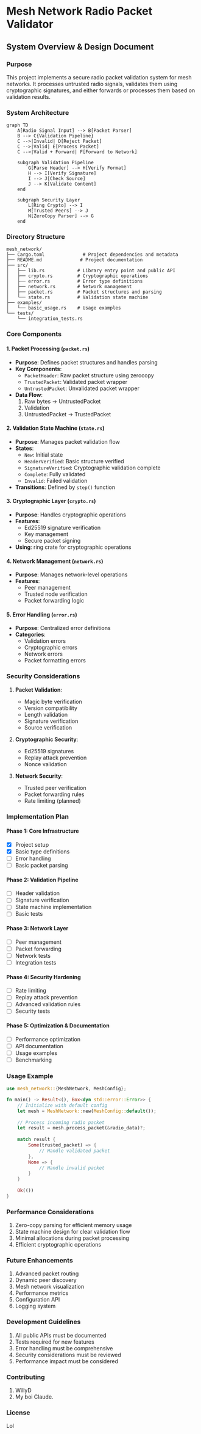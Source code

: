 # Mesh Network Radio Packet Validator
## System Overview & Design Document

### Purpose
This project implements a secure radio packet validation system for mesh networks. It processes untrusted radio signals, validates them using cryptographic signatures, and either forwards or processes them based on validation results.

### System Architecture
```mermaid
graph TD
    A[Radio Signal Input] --> B[Packet Parser]
    B --> C{Validation Pipeline}
    C -->|Invalid| D[Reject Packet]
    C -->|Valid| E[Process Packet]
    C -->|Valid + Forward| F[Forward to Network]
    
    subgraph Validation Pipeline
        G[Parse Header] --> H[Verify Format]
        H --> I[Verify Signature]
        I --> J[Check Source]
        J --> K[Validate Content]
    end
    
    subgraph Security Layer
        L[Ring Crypto] --> I
        M[Trusted Peers] --> J
        N[ZeroCopy Parser] --> G
    end
```

### Directory Structure
```
mesh_network/
├── Cargo.toml              # Project dependencies and metadata
├── README.md              # Project documentation
├── src/
│   ├── lib.rs            # Library entry point and public API
│   ├── crypto.rs         # Cryptographic operations
│   ├── error.rs          # Error type definitions
│   ├── network.rs        # Network management
│   ├── packet.rs         # Packet structures and parsing
│   └── state.rs          # Validation state machine
├── examples/
│   └── basic_usage.rs    # Usage examples
└── tests/
    └── integration_tests.rs
```

### Core Components

#### 1. Packet Processing (`packet.rs`)
- **Purpose**: Defines packet structures and handles parsing
- **Key Components**:
  - `PacketHeader`: Raw packet structure using zerocopy
  - `TrustedPacket`: Validated packet wrapper
  - `UntrustedPacket`: Unvalidated packet wrapper
- **Data Flow**:
  1. Raw bytes → UntrustedPacket
  2. Validation
  3. UntrustedPacket → TrustedPacket

#### 2. Validation State Machine (`state.rs`)
- **Purpose**: Manages packet validation flow
- **States**:
  - `New`: Initial state
  - `HeaderVerified`: Basic structure verified
  - `SignatureVerified`: Cryptographic validation complete
  - `Complete`: Fully validated
  - `Invalid`: Failed validation
- **Transitions**: Defined by `step()` function

#### 3. Cryptographic Layer (`crypto.rs`)
- **Purpose**: Handles cryptographic operations
- **Features**:
  - Ed25519 signature verification
  - Key management
  - Secure packet signing
- **Using**: ring crate for cryptographic operations

#### 4. Network Management (`network.rs`)
- **Purpose**: Manages network-level operations
- **Features**:
  - Peer management
  - Trusted node verification
  - Packet forwarding logic

#### 5. Error Handling (`error.rs`)
- **Purpose**: Centralized error definitions
- **Categories**:
  - Validation errors
  - Cryptographic errors
  - Network errors
  - Packet formatting errors

### Security Considerations
1. **Packet Validation**:
   - Magic byte verification
   - Version compatibility
   - Length validation
   - Signature verification
   - Source verification

2. **Cryptographic Security**:
   - Ed25519 signatures
   - Replay attack prevention
   - Nonce validation

3. **Network Security**:
   - Trusted peer verification
   - Packet forwarding rules
   - Rate limiting (planned)

### Implementation Plan

#### Phase 1: Core Infrastructure
- [x] Project setup
- [x] Basic type definitions
- [ ] Error handling
- [ ] Basic packet parsing

#### Phase 2: Validation Pipeline
- [ ] Header validation
- [ ] Signature verification
- [ ] State machine implementation
- [ ] Basic tests

#### Phase 3: Network Layer
- [ ] Peer management
- [ ] Packet forwarding
- [ ] Network tests
- [ ] Integration tests

#### Phase 4: Security Hardening
- [ ] Rate limiting
- [ ] Replay attack prevention
- [ ] Advanced validation rules
- [ ] Security tests

#### Phase 5: Optimization & Documentation
- [ ] Performance optimization
- [ ] API documentation
- [ ] Usage examples
- [ ] Benchmarking

### Usage Example
```rust
use mesh_network::{MeshNetwork, MeshConfig};

fn main() -> Result<(), Box<dyn std::error::Error>> {
    // Initialize with default config
    let mesh = MeshNetwork::new(MeshConfig::default());
    
    // Process incoming radio packet
    let result = mesh.process_packet(&radio_data)?;
    
    match result {
        Some(trusted_packet) => {
            // Handle validated packet
        },
        None => {
            // Handle invalid packet
        }
    }
    
    Ok(())
}
```

### Performance Considerations
1. Zero-copy parsing for efficient memory usage
2. State machine design for clear validation flow
3. Minimal allocations during packet processing
4. Efficient cryptographic operations

### Future Enhancements
1. Advanced packet routing
2. Dynamic peer discovery
3. Mesh network visualization
4. Performance metrics
5. Configuration API
6. Logging system

### Development Guidelines
1. All public APIs must be documented
2. Tests required for new features
3. Error handling must be comprehensive
4. Security considerations must be reviewed
5. Performance impact must be considered

### Contributing
1. WillyD
2. My boi Claude.

### License
Lol